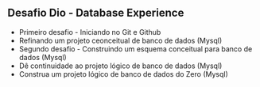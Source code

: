 ## Desafio Dio - Database Experience
- Primeiro desafio - Iniciando no Git e Github
-  Refinando um projeto ceonceitual de banco de dados (Mysql)
- Segundo desafio - Construindo um esquema conceitual para banco de dados (Mysql)
- Dê continuidade ao projeto lógico de banco de dados (Mysql)
- Construa um projeto lógico de banco de dados do Zero (Mysql)
